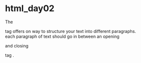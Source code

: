 # html_day02
The<p> tag offers on way to structure your text into different paragraphs.<br>each paragraph of text should go in between an opening <p> and closing </p> tag .
